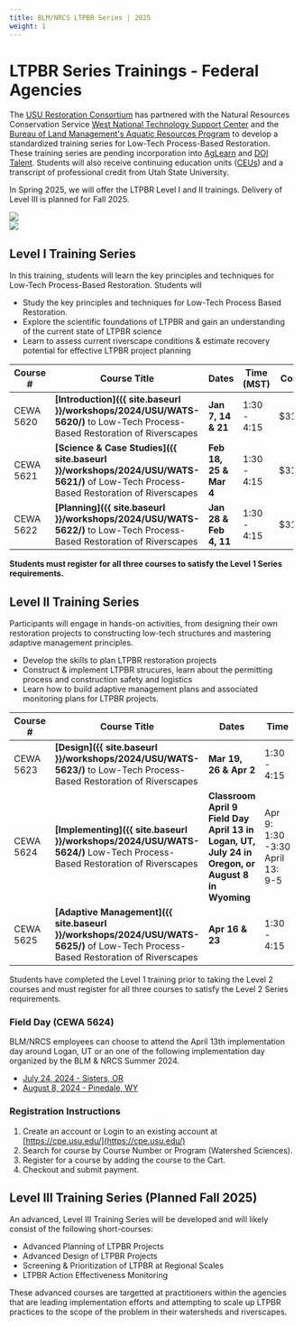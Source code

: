 ```yaml
---
title: BLM/NRCS LTPBR Series | 2025
weight: 1
---
```


# LTPBR Series Trainings - Federal Agencies 

The [USU Restoration Consortium](https://restoration.usu.edu) has partnered with the Natural Resources Conservation Service [West National Technology Support Center](https://www.nrcs.usda.gov/west-national-technology-support-center) and the [Bureau of Land Management's Aquatic Resources Program](https://www.blm.gov/programs/aquatics) to develop a standardized training series for Low-Tech Process-Based Restoration. These training series are pending incorporation into [AgLearn](https://aglearn.usda.gov/) and [DOI Talent](https://www.doi.gov/doitalent). Students will also receive continuing education units ([CEUs](https://cpe.usu.edu/contentManagement.do?method=load&code=PG0020)) and a transcript of professional credit from Utah State University. 

In Spring 2025, we will offer the LTPBR Level I and II trainings. Delivery of Level III is planned for Fall 2025.

<div class="row small-up-2 medium-up-3 large-up-2">
 <div class="column column-block">
<a href="https://www.nrcs.usda.gov/"><img  src="{{ site.baseurl }}/assets/images/sponsors/NRCS-Logo.png"></a> 
  </div>
  <div class="column column-block">
  	<a href="https://www.blm.gov/"><img  src="{{ site.baseurl }}/assets/images/sponsors/blm.png"></a> 
  </div>
</div>

## Level I Training Series 

In this training, students will learn the key principles and techniques for Low-Tech Process-Based Restoration. Students will 
- Study the key principles and techniques for Low-Tech Process Based Restoration. 
- Explore the scientific foundations of LTPBR and gain an understanding of the current state of LTPBR science
- Learn to assess current riverscape conditions & estimate recovery potential for effective LTPBR project planning

| Course #  | Course Title                                                 | Dates                  | Time (MST)  | Cost | Link to Register                                             |
| --------- | ------------------------------------------------------------ | ---------------------- | ----------- | ---- | ------------------------------------------------------------ |
| CEWA 5620 | **[Introduction]({{ site.baseurl }}/workshops/2024/USU/WATS-5620/)** to Low-Tech Process-Based Restoration of Riverscapes | **Jan 7, 14 & 21**     | 1:30 - 4:15 | $315 | **Registration Full** |
| CEWA 5621 | **[Science & Case Studies]({{ site.baseurl }}/workshops/2024/USU/WATS-5621/)** of Low-Tech Process-Based Restoration of Riverscapes | **Feb 18, 25 & Mar 4** | 1:30 - 4:15 | $315 | [Register](https://cpe.usu.edu/search/publicCourseSearchDetails.do?method=load&courseId=1073960) *<5 spots available* |
| CEWA 5622 | **[Planning]({{ site.baseurl }}/workshops/2024/USU/WATS-5622/)** to Low-Tech Process-Based Restoration of Riverscapes | **Jan 28 & Feb 4, 11** | 1:30 - 4:15 | $315 | **Registration Full** |

**Students must register for all three courses to satisfy the Level 1 Series requirements.**  

## Level II Training Series

Participants will engage in hands-on activities, from designing their own restoration projects to constructing low-tech structures and mastering adaptive management principles.
- Develop the skills to plan LTPBR restoration projects
- Construct & implement LTPBR strucures, learn about the permitting process and construction safety and logistics
- Learn how to build adaptive management plans and associated monitoring plans for LTPBR projects.

| Course #  | Course Title                                                 | Dates                                                        | Time                                | Cost | Link to Register                                             |
| --------- | ------------------------------------------------------------ | ------------------------------------------------------------ | ----------------------------------- | ---- | ------------------------------------------------------------ |
| CEWA 5623 | **[Design]({{ site.baseurl }}/workshops/2024/USU/WATS-5623/)** to Low-Tech Process-Based Restoration of Riverscapes | **Mar 19, 26 & Apr 2**                                       | 1:30 - 4:15                         | $315 | **Registration Full**                                        |
| CEWA 5624 | **[Implementing]({{ site.baseurl }}/workshops/2024/USU/WATS-5624/)** Low-Tech Process-Based Restoration of Riverscapes | **Classroom April 9** <br/>**Field Day April 13 in Logan, UT, July 24 in Oregon, or August 8 in Wyoming** | Apr 9: 1:30 -3:30<br/>April 13: 9-5 | $415 | [Register](https://cpe.usu.edu/search/publicCourseSearchDetails.do?method=load&courseId=1015428) |
| CEWA 5625 | **[Adaptive Management]({{ site.baseurl }}/workshops/2024/USU/WATS-5625/)** of Low-Tech Process-Based Restoration of Riverscapes | **Apr 16 & 23**                                              | 1:30 - 4:15                         | $315 | [Register](https://cpe.usu.edu/search/publicCourseSearchDetails.do?method=load&courseId=1015430) |

Students have completed the Level 1 training prior to taking the Level 2 courses and must register for all three courses to satisfy the Level 2 Series requirements.

### Field Day (CEWA 5624)

BLM/NRCS employees can choose to attend the April 13th implementation day around Logan, UT or an one of the following implementation day organized by the BLM & NRCS Summer 2024. 

- [July 24, 2024 - Sisters, OR]({{sitebaseurl}}/workshops/2024/Federal%20Series/sisters)
- [August 8, 2024 - Pinedale, WY]({{sitebaseurl}}/workshops/2024/Federal%20Series/pinedale)

### Registration Instructions

1. Create an account or Login to an existing account at [https://cpe.usu.edu/](https://cpe.usu.edu/)
2. Search for course by Course Number or Program (Watershed Sciences). 
3. Register for a course by adding the course to the Cart. 
4. Checkout and submit payment. 

## Level III Training Series (Planned Fall 2025)

An advanced, Level III Training Series will be developed and will likely consist of the following short-courses:
- Advanced Planning of LTPBR Projects
- Advanced Design of LTPBR Projects
- Screening & Prioritization of LTPBR at Regional Scales
- LTPBR Action Effectiveness Monitoring

These advanced courses are targetted at practitioners within the agencies that are leading implementation efforts and attempting to scale up LTPBR practices to the scope of the problem in their watersheds and riverscapes.
<!--stackedit_data:
eyJoaXN0b3J5IjpbMTQwNDE4MzY2MF19
-->